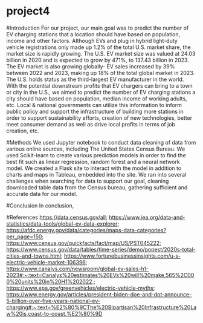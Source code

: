 # project4

#Introduction
For our project, our main goal was to predict the number of EV charging stations that a location should have based on population, income and other factors. Although EVs and plug in hybrid light-duty vehicle registrations only made up 1.2% of the total U.S. market share, the market size is rapidly growing. The U.S. EV market size was valued at 24.03 billion in 2020 and is expected to grow by 471%, to 137.43 billion in 2023. The EV market is also growing globally- EV sales increased by 39% between 2022 and 2023, making up 18% of the total global market in 2023. The U.S. holds status as the third-largest EV manufacturer in the world. With the potential downstream profits that EV chargers can bring to a town or city in the U.S., we aimed to predict the number of EV charging stations a city should have based on population, median income of working adults, etc. Local & national governments can utilize this information to inform public policy and support the infrastructure of building more stations in order to support sustainability efforts, creation of new technologies, better meet consumer demand as well as drive local profits in terms of job creation, etc.  

#Methods
We used Jupyter notebook to conduct data cleaning of data from various online sources, including The United States Census Bureau. We used Scikit-learn to create various prediction models in order to find the best fit such as linear regression, random forest and a neural network model. We created a Flask site to interact with the model in addition to charts and maps in Tableau, embedded into the site. We ran into several challenges when searching for data to support our goal, cleaning downloaded table data from the Census bureau, gathering sufficient and accurate data for our model. 

#Conclusion
In conclusion, 



#References
https://data.census.gov/all; https://www.iea.org/data-and-statistics/data-tools/global-ev-data-explorer; https://afdc.energy.gov/data/categories/maps-data-categories?per_page=150; https://www.census.gov/quickfacts/fact/map/US/PST045222; https://www.census.gov/data/tables/time-series/demo/popest/2020s-total-cities-and-towns.html; https://www.fortunebusinessinsights.com/u-s-electric-vehicle-market-106396; https://www.canalys.com/newsroom/global-ev-sales-h1-2023#:~:text=Canalys%20estimates%20EVs%20will%20make,565%2C000%20units%20in%20H1%202022.; https://www.epa.gov/greenvehicles/electric-vehicle-myths; https://www.energy.gov/articles/president-biden-doe-and-dot-announce-5-billion-over-five-years-national-ev-charging#:~:text=%E2%80%9CThe%20Bipartisan%20Infrastructure%20Law%20is,coast-to-coast.%E2%80%9D
